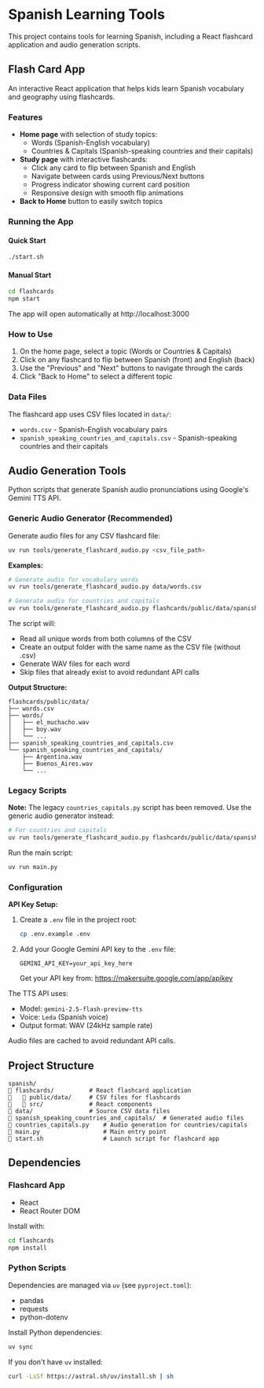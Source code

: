 # Spanish Learning Tools

This project contains tools for learning Spanish, including a React flashcard application and audio generation scripts.

## Flash Card App

An interactive React application that helps kids learn Spanish vocabulary and geography using flashcards.

### Features

- **Home page** with selection of study topics:
  - Words (Spanish-English vocabulary)
  - Countries & Capitals (Spanish-speaking countries and their capitals)
- **Study page** with interactive flashcards:
  - Click any card to flip between Spanish and English
  - Navigate between cards using Previous/Next buttons
  - Progress indicator showing current card position
  - Responsive design with smooth flip animations
- **Back to Home** button to easily switch topics

### Running the App

#### Quick Start
```bash
./start.sh
```

#### Manual Start
```bash
cd flashcards
npm start
```

The app will open automatically at http://localhost:3000

### How to Use

1. On the home page, select a topic (Words or Countries & Capitals)
2. Click on any flashcard to flip between Spanish (front) and English (back)
3. Use the "Previous" and "Next" buttons to navigate through the cards
4. Click "Back to Home" to select a different topic

### Data Files

The flashcard app uses CSV files located in `data/`:
- `words.csv` - Spanish-English vocabulary pairs
- `spanish_speaking_countries_and_capitals.csv` - Spanish-speaking countries and their capitals

## Audio Generation Tools

Python scripts that generate Spanish audio pronunciations using Google's Gemini TTS API.

### Generic Audio Generator (Recommended)

Generate audio files for any CSV flashcard file:

```bash
uv run tools/generate_flashcard_audio.py <csv_file_path>
```

**Examples:**
```bash
# Generate audio for vocabulary words
uv run tools/generate_flashcard_audio.py data/words.csv

# Generate audio for countries and capitals
uv run tools/generate_flashcard_audio.py flashcards/public/data/spanish_speaking_countries_and_capitals.csv
```

The script will:
- Read all unique words from both columns of the CSV
- Create an output folder with the same name as the CSV file (without .csv)
- Generate WAV files for each word
- Skip files that already exist to avoid redundant API calls

**Output Structure:**
```
flashcards/public/data/
├── words.csv
├── words/
│   ├── el_muchacho.wav
│   ├── boy.wav
│   └── ...
├── spanish_speaking_countries_and_capitals.csv
└── spanish_speaking_countries_and_capitals/
    ├── Argentina.wav
    ├── Buenos_Aires.wav
    └── ...
```

### Legacy Scripts

**Note:** The legacy `countries_capitals.py` script has been removed. Use the generic audio generator instead:

```bash
# For countries and capitals
uv run tools/generate_flashcard_audio.py flashcards/public/data/spanish_speaking_countries_and_capitals.csv
```

Run the main script:
```bash
uv run main.py
```

### Configuration

**API Key Setup:**

1. Create a `.env` file in the project root:
   ```bash
   cp .env.example .env
   ```

2. Add your Google Gemini API key to the `.env` file:
   ```
   GEMINI_API_KEY=your_api_key_here
   ```

   Get your API key from: https://makersuite.google.com/app/apikey

The TTS API uses:
- Model: `gemini-2.5-flash-preview-tts`
- Voice: `Leda` (Spanish voice)
- Output format: WAV (24kHz sample rate)

Audio files are cached to avoid redundant API calls.

## Project Structure

```
spanish/
   flashcards/          # React flashcard application
      public/data/     # CSV files for flashcards
      src/             # React components
   data/                # Source CSV data files
   spanish_speaking_countries_and_capitals/  # Generated audio files
   countries_capitals.py    # Audio generation for countries/capitals
   main.py                  # Main entry point
   start.sh                 # Launch script for flashcard app
```

## Dependencies

### Flashcard App
- React
- React Router DOM

Install with:
```bash
cd flashcards
npm install
```

### Python Scripts
Dependencies are managed via `uv` (see `pyproject.toml`):
- pandas
- requests
- python-dotenv

Install Python dependencies:
```bash
uv sync
```

If you don't have `uv` installed:
```bash
curl -LsSf https://astral.sh/uv/install.sh | sh
```